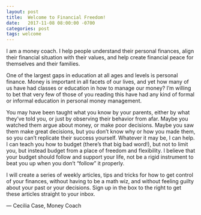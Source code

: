 ```yaml
---
layout: post
title:  Welcome to Financial Freedom!
date:   2017-11-08 08:00:00 -0700
categories: post
tags: welcome
---
```


I am a money coach. I help people understand their personal finances, align their financial situation with their values, and help create financial peace for themselves and their families.

One of the largest gaps in education at all ages and levels is personal finance. Money is important in all facets of our lives, and yet how many of us have had classes or education in how to manage our money? I’m willing to bet that very few of those of you reading this have had any kind of formal or informal education in personal money management.
<!--more-->

You may have been taught what you know by your parents, either by what they’ve told you, or just by observing their behavior from afar. Maybe you watched them argue about money, or make poor decisions. Maybe you saw them make great decisions, but you don’t know why or how you made them, so you can’t replicate their success yourself. Whatever it may be, I can help. I can teach you how to budget (there’s that big bad word!), but not to limit you, but instead budget from a place of freedom and flexibility. I believe that your budget should follow and support your life, not be a rigid instrument to beat you up when you don’t “follow” it properly.

I will create a series of weekly articles, tips and tricks for how to get control of your finances, without having to be a math wiz, and without feeling guilty about your past or your decisions. Sign up in the box to the right to get these articles straight to your inbox.

— Cecilia Case, Money Coach